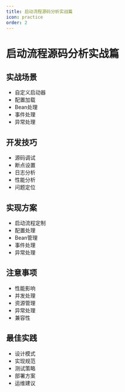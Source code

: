 ```yaml
---
title: 启动流程源码分析实战篇
icon: practice
order: 2
---
```


# 启动流程源码分析实战篇

## 实战场景
- 自定义启动器
- 配置加载
- Bean处理
- 事件处理
- 异常处理

## 开发技巧
- 源码调试
- 断点设置
- 日志分析
- 性能分析
- 问题定位

## 实现方案
- 启动流程定制
- 配置处理
- Bean管理
- 事件处理
- 异常处理

## 注意事项
- 性能影响
- 并发处理
- 资源管理
- 异常处理
- 兼容性

## 最佳实践
- 设计模式
- 实现规范
- 测试策略
- 部署方案
- 运维建议
